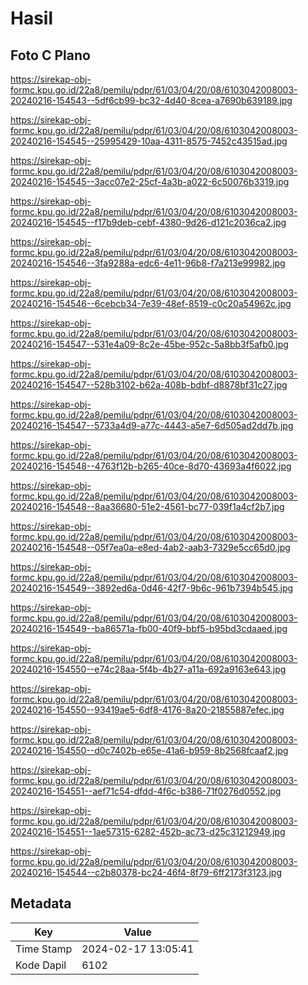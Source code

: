 # Hasil

## Foto C Plano

https://sirekap-obj-formc.kpu.go.id/22a8/pemilu/pdpr/61/03/04/20/08/6103042008003-20240216-154543--5df6cb99-bc32-4d40-8cea-a7690b639189.jpg

https://sirekap-obj-formc.kpu.go.id/22a8/pemilu/pdpr/61/03/04/20/08/6103042008003-20240216-154545--25995429-10aa-4311-8575-7452c43515ad.jpg

https://sirekap-obj-formc.kpu.go.id/22a8/pemilu/pdpr/61/03/04/20/08/6103042008003-20240216-154545--3acc07e2-25cf-4a3b-a022-6c50076b3319.jpg

https://sirekap-obj-formc.kpu.go.id/22a8/pemilu/pdpr/61/03/04/20/08/6103042008003-20240216-154545--f17b9deb-cebf-4380-9d26-d121c2036ca2.jpg

https://sirekap-obj-formc.kpu.go.id/22a8/pemilu/pdpr/61/03/04/20/08/6103042008003-20240216-154546--3fa9288a-edc6-4e11-96b8-f7a213e99982.jpg

https://sirekap-obj-formc.kpu.go.id/22a8/pemilu/pdpr/61/03/04/20/08/6103042008003-20240216-154546--6cebcb34-7e39-48ef-8519-c0c20a54962c.jpg

https://sirekap-obj-formc.kpu.go.id/22a8/pemilu/pdpr/61/03/04/20/08/6103042008003-20240216-154547--531e4a09-8c2e-45be-952c-5a8bb3f5afb0.jpg

https://sirekap-obj-formc.kpu.go.id/22a8/pemilu/pdpr/61/03/04/20/08/6103042008003-20240216-154547--528b3102-b62a-408b-bdbf-d8878bf31c27.jpg

https://sirekap-obj-formc.kpu.go.id/22a8/pemilu/pdpr/61/03/04/20/08/6103042008003-20240216-154547--5733a4d9-a77c-4443-a5e7-6d505ad2dd7b.jpg

https://sirekap-obj-formc.kpu.go.id/22a8/pemilu/pdpr/61/03/04/20/08/6103042008003-20240216-154548--4763f12b-b265-40ce-8d70-43693a4f6022.jpg

https://sirekap-obj-formc.kpu.go.id/22a8/pemilu/pdpr/61/03/04/20/08/6103042008003-20240216-154548--8aa36680-51e2-4561-bc77-039f1a4cf2b7.jpg

https://sirekap-obj-formc.kpu.go.id/22a8/pemilu/pdpr/61/03/04/20/08/6103042008003-20240216-154548--05f7ea0a-e8ed-4ab2-aab3-7329e5cc65d0.jpg

https://sirekap-obj-formc.kpu.go.id/22a8/pemilu/pdpr/61/03/04/20/08/6103042008003-20240216-154549--3892ed6a-0d46-42f7-9b6c-961b7394b545.jpg

https://sirekap-obj-formc.kpu.go.id/22a8/pemilu/pdpr/61/03/04/20/08/6103042008003-20240216-154549--ba86571a-fb00-40f9-bbf5-b95bd3cdaaed.jpg

https://sirekap-obj-formc.kpu.go.id/22a8/pemilu/pdpr/61/03/04/20/08/6103042008003-20240216-154550--e74c28aa-5f4b-4b27-a11a-692a9163e643.jpg

https://sirekap-obj-formc.kpu.go.id/22a8/pemilu/pdpr/61/03/04/20/08/6103042008003-20240216-154550--93419ae5-6df8-4176-8a20-21855887efec.jpg

https://sirekap-obj-formc.kpu.go.id/22a8/pemilu/pdpr/61/03/04/20/08/6103042008003-20240216-154550--d0c7402b-e65e-41a6-b959-8b2568fcaaf2.jpg

https://sirekap-obj-formc.kpu.go.id/22a8/pemilu/pdpr/61/03/04/20/08/6103042008003-20240216-154551--aef71c54-dfdd-4f6c-b386-71f0276d0552.jpg

https://sirekap-obj-formc.kpu.go.id/22a8/pemilu/pdpr/61/03/04/20/08/6103042008003-20240216-154551--1ae57315-6282-452b-ac73-d25c31212949.jpg

https://sirekap-obj-formc.kpu.go.id/22a8/pemilu/pdpr/61/03/04/20/08/6103042008003-20240216-154544--c2b80378-bc24-46f4-8f79-6ff2173f3123.jpg


## Metadata

| Key        | Value               |
| ---------- | ------------------- |
| Time Stamp | 2024-02-17 13:05:41 |
| Kode Dapil | 6102                |



